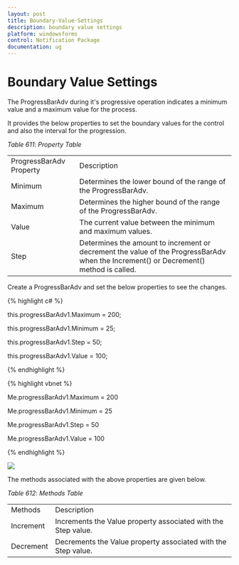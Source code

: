 ```yaml
---
layout: post
title: Boundary-Value-Settings
description: boundary value settings
platform: windowsforms
control: Notification Package 
documentation: ug
---
```


# Boundary Value Settings

The ProgressBarAdv during it's progressive operation indicates a minimum value and a maximum value for the process.

It provides the below properties to set the boundary values for the control and also the interval for the progression.

_Table_ _611_: _Property Table_

<table>
<tr>
<td>
ProgressBarAdv Property</td><td>
Description</td></tr>
<tr>
<td>
Minimum</td><td>
Determines the lower bound of the range of the ProgressBarAdv.</td></tr>
<tr>
<td>
Maximum</td><td>
Determines the higher bound of the range of the ProgressBarAdv.</td></tr>
<tr>
<td>
Value</td><td>
The current value between the minimum and maximum values.</td></tr>
<tr>
<td>
Step</td><td>
Determines the amount to increment or decrement the value of the ProgressBarAdv when the Increment() or Decrement() method is called.</td></tr>
</table>


Create a ProgressBarAdv and set the below properties to see the changes.

{% highlight c# %}

this.progressBarAdv1.Maximum = 200;

this.progressBarAdv1.Minimum = 25;

this.progressBarAdv1.Step = 50;

this.progressBarAdv1.Value = 100;

{% endhighlight %}

{% highlight vbnet %}

Me.progressBarAdv1.Maximum = 200

Me.progressBarAdv1.Minimum = 25

Me.progressBarAdv1.Step = 50

Me.progressBarAdv1.Value = 100

{% endhighlight %}

![](Overview_images/Overview_img22.jpeg) 


The methods associated with the above properties are given below.

_Table_ _612_: _Methods Table_

<table>
<tr>
<td>
Methods</td><td>
Description</td></tr>
<tr>
<td>
Increment</td><td>
Increments the Value property associated with the Step value.</td></tr>
<tr>
<td>
Decrement</td><td>
Decrements the Value property associated with the Step value.</td></tr>
</table>

